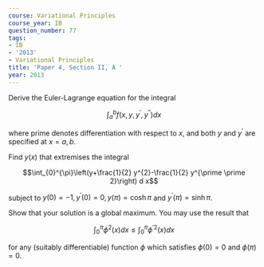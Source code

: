 ```yaml
---
course: Variational Principles
course_year: IB
question_number: 77
tags:
- IB
- '2013'
- Variational Principles
title: 'Paper 4, Section II, A '
year: 2013
---
```




Derive the Euler-Lagrange equation for the integral

$$\int_{a}^{b} f\left(x, y, y^{\prime}, y^{\prime \prime}\right) d x$$

where prime denotes differentiation with respect to $x$, and both $y$ and $y^{\prime}$ are specified at $x=a, b$.

Find $y(x)$ that extremises the integral

$$\int_{0}^{\pi}\left(y+\frac{1}{2} y^{2}-\frac{1}{2} y^{\prime \prime 2}\right) d x$$

subject to $y(0)=-1, y^{\prime}(0)=0, y(\pi)=\cosh \pi$ and $y^{\prime}(\pi)=\sinh \pi$.

Show that your solution is a global maximum. You may use the result that

$$\int_{0}^{\pi} \phi^{2}(x) d x \leqslant \int_{0}^{\pi} \phi^{\prime 2}(x) d x$$

for any (suitably differentiable) function $\phi$ which satisfies $\phi(0)=0$ and $\phi(\pi)=0$.